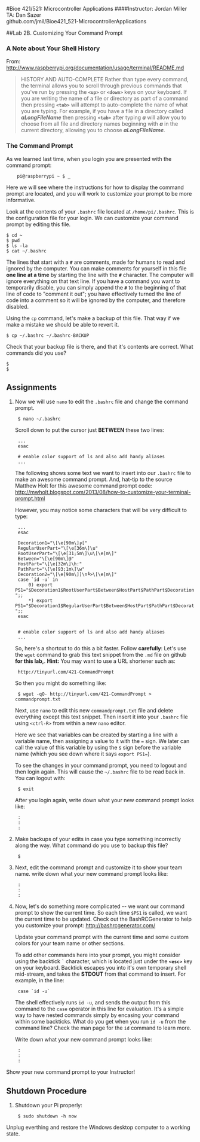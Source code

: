 #Bioe 421/521: Microcontroller Applications
####Instructor: Jordan Miller<br>TA: Dan Sazer<br>github.com/jmil/Bioe421_521-MicrocontrollerApplications


##Lab 2B. Customizing Your Command Prompt

### A Note about Your Shell History

From: http://www.raspberrypi.org/documentation/usage/terminal/README.md
		
> HISTORY AND AUTO-COMPLETE
> Rather than type every command, the terminal allows you to scroll through previous commands that you've run by pressing the **`<up>`** or **`<down>`** keys on your keyboard. If you are writing the name of a file or directory as part of a command then pressing **`<tab>`** will attempt to auto-complete the name of what you are typing. For example, if you have a file in a directory called **_aLongFileName_** then pressing **`<tab>`** after typing **_a_** will allow you to choose from all file and directory names beginning with **_a_** in the current directory, allowing you to choose **_aLongFileName_**.		
		

### The Command Prompt

As we learned last time, when you login you are presented with the command prompt:

		pi@raspberrypi ~ $ _

Here we will see where the instructions for how to display the command prompt are located, and you will work to customize your prompt to be more informative.


Look at the contents of your `.bashrc` file located at `/home/pi/.bashrc`. This is the configuration file for your login. We can customize your command prompt by editing this file.

	$ cd ~
	$ pwd
	$ ls -la
	$ cat ~/.bashrc
	
The lines that start with a **`#`** are comments, made for humans to read and ignored by the computer. You can make comments for yourself in this file **one line at a time** by starting the line with the **`#`** character. The computer will ignore everything on that text line. If you have a command you want to temporarily disable, you can simply append the **`#`** to the beginning of that line of code to "comment it out"; you have effectively turned the line of code into a comment so it will be ignored by the computer, and therefore disabled.

Using the `cp` command, let's make a backup of this file. That way if we make a mistake we should be able to revert it.

	$ cp ~/.bashrc ~/.bashrc-BACKUP

Check that your backup file is there, and that it's contents are correct. What commands did you use?

	$
	$


## Assignments


1. Now we will use `nano` to edit the `.bashrc` file and change the command prompt.

		$ nano ~/.bashrc

	Scroll down to put the cursor just **BETWEEN** these two lines:
	
		...
		esac

		# enable color support of ls and also add handy aliases
		...
	

	The following shows some text we want to insert into our `.bashrc` file to make an awesome command prompt. And, hat-tip to the source Matthew Holt for this awesome command prompt code:
http://mwholt.blogspot.com/2013/08/how-to-customize-your-terminal-prompt.html

	However, you may notice some characters that will be very difficult to type:

		...
		esac

		Decoration1="\[\e[90m\]╔["
		RegularUserPart="\[\e[36m\]\u"
		RootUserPart="\[\e[31;5m\]\u\[\e[m\]"
		Between="\[\e[90m\]@"
		HostPart="\[\e[32m\]\h:"
		PathPart="\[\e[93;1m\]\w"
		Decoration2="\[\e[90m\]]\n╚>\[\e[m\]"
		case `id -u` in
		    0) export PS1="$Decoration1$RootUserPart$Between$HostPart$PathPart$Decoration2# ";;
		    *) export PS1="$Decoration1$RegularUserPart$Between$HostPart$PathPart$Decoration2$ ";;
		esac


		# enable color support of ls and also add handy aliases
		...


	So, here's a shortcut to do this a bit faster. Follow **carefully**: Let's use the `wget` command to grab this text snippet from the `.md` file on github **for this lab,**. **Hint:** You may want to use a URL shortener such as:

		http://tinyurl.com/421-CommandPrompt
	
	So then you might do something like:

		$ wget -qO- http://tinyurl.com/421-CommandPrompt > commandprompt.txt

	Next, use `nano` to edit this new `commandprompt.txt` file and delete everything except this text snippet. Then insert it into your `.bashrc` file using `<ctrl-R>` from within a new `nano` editor.

	Here we see that variables can be created by starting a line with a variable name, then assigning a value to it with the `=` sign. We later can call the value of this variable by using the `$` sign before the variable name (which you see down where it says `export PS1=`).
 
	 To see the changes in your command prompt, you need to logout and then login again. This will cause the `~/.bashrc` file to be read back in. You can logout with:
 
		$ exit

	After you login again, write down what your new command prompt looks like:

		:
		:
		:
 

1. Make backups of your edits in case you type something incorrectly along the way. What command do you use to backup this file?

		$

1. Next, edit the command prompt and customize it to show your team name. write down what your new command prompt looks like:

		:
		:
		:
 
1. Now, let's do something more complicated -- we want our command prompt to show the current time. So each time `$PS1` is called, we want the current time to be updated. Check out the BashRCGenerator to help you customize your prompt:
http://bashrcgenerator.com/

	Update your command prompt with the current time and some custom colors for your team name or other sections.
 
	To add other commands here into your prompt, you might consider using the backtick ``` ` ``` character, which is located just under the **`<esc>`** key on your keyboard. Backtick escapes you into it's own temporary shell mid-stream, and takes the **STDOUT** from that command to insert. For example, in the line:
 
		case `id -u`

	The shell effectively runs `id -u`, and sends the output from this command to the `case` operator in this line for evaluation. It's a simple way to have nested commands simply by encasing your command within some backticks. What do you get when you run `id -u` from the command line? Check the man page for the `id` command to learn more.

	Write down what your new command prompt looks like:

		:
		:
		:

	 	

Show your new command prompt to your Instructor!
 

## Shutdown Procedure

1. Shutdown your Pi properly:

		$ sudo shutdown -h now

 Unplug everthing and restore the Windows desktop computer to a working state.

